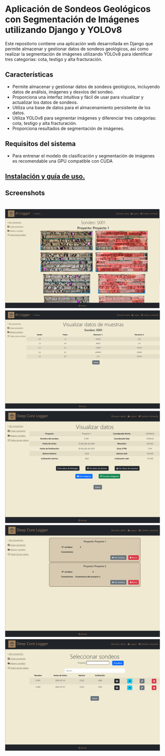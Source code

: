 
# Aplicación de Sondeos Geológicos con Segmentación de Imágenes utilizando Django y YOLOv8

Este repositorio contiene una aplicación web desarrollada en Django que permite almacenar y gestionar datos de sondeos geológicos, así como realizar la segmentación de imágenes utilizando YOLOv8 para identificar tres categorías: cota, testigo y alta fracturación.

## Características

- Permite almacenar y gestionar datos de sondeos geológicos, incluyendo datos de análisis, imágenes y desvíos del sondeo.
- Proporciona una interfaz intuitiva y fácil de usar para visualizar y actualizar los datos de sondeos.
- Utiliza una base de datos para el almacenamiento persistente de los datos.
- Utiliza YOLOv8 para segmentar imágenes y diferenciar tres categorías: cota, testigo y alta fracturación.
- Proporciona resultados de segmentación de imágenes.

## Requisitos del sistema

- Para entrenar el modelo de clasificación y segmentación de imágenes es recomendable una GPU compatible con CUDA

## [Instalación y guía de uso.](https://github.com/JorgeFBZ/Deep-core/blob/master/screenshots/Tutorial.md)
## Screenshots
![Image text](https://github.com/JorgeFBZ/Deep-core/blob/master/screenshots/imgs.png)
![Image text](https://github.com/JorgeFBZ/Deep-core/blob/master/screenshots/samples.png)
![Image text](https://github.com/JorgeFBZ/Deep-core/blob/master/screenshots/ver_datos.png)
![Image text](https://github.com/JorgeFBZ/Deep-core/blob/master/screenshots/proyectos.png)
![Image text](https://github.com/JorgeFBZ/Deep-core/blob/master/screenshots/ver_sondeos.png)
=======

